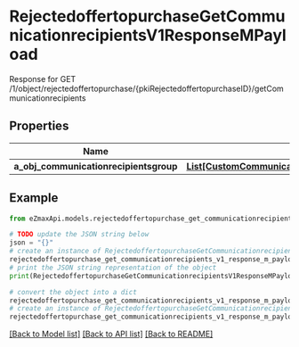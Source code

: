 # RejectedoffertopurchaseGetCommunicationrecipientsV1ResponseMPayload

Response for GET /1/object/rejectedoffertopurchase/{pkiRejectedoffertopurchaseID}/getCommunicationrecipients

## Properties

Name | Type | Description | Notes
------------ | ------------- | ------------- | -------------
**a_obj_communicationrecipientsgroup** | [**List[CustomCommunicationrecipientsgroupResponse]**](CustomCommunicationrecipientsgroupResponse.md) |  | 

## Example

```python
from eZmaxApi.models.rejectedoffertopurchase_get_communicationrecipients_v1_response_m_payload import RejectedoffertopurchaseGetCommunicationrecipientsV1ResponseMPayload

# TODO update the JSON string below
json = "{}"
# create an instance of RejectedoffertopurchaseGetCommunicationrecipientsV1ResponseMPayload from a JSON string
rejectedoffertopurchase_get_communicationrecipients_v1_response_m_payload_instance = RejectedoffertopurchaseGetCommunicationrecipientsV1ResponseMPayload.from_json(json)
# print the JSON string representation of the object
print(RejectedoffertopurchaseGetCommunicationrecipientsV1ResponseMPayload.to_json())

# convert the object into a dict
rejectedoffertopurchase_get_communicationrecipients_v1_response_m_payload_dict = rejectedoffertopurchase_get_communicationrecipients_v1_response_m_payload_instance.to_dict()
# create an instance of RejectedoffertopurchaseGetCommunicationrecipientsV1ResponseMPayload from a dict
rejectedoffertopurchase_get_communicationrecipients_v1_response_m_payload_from_dict = RejectedoffertopurchaseGetCommunicationrecipientsV1ResponseMPayload.from_dict(rejectedoffertopurchase_get_communicationrecipients_v1_response_m_payload_dict)
```
[[Back to Model list]](../README.md#documentation-for-models) [[Back to API list]](../README.md#documentation-for-api-endpoints) [[Back to README]](../README.md)


